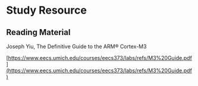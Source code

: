 # Study Resource

## Reading Material

Joseph Yiu, The Definitive Guide to the ARM® Cortex-M3

[https://www.eecs.umich.edu/courses/eecs373/labs/refs/M3%20Guide.pdf](https://www.eecs.umich.edu/courses/eecs373/labs/refs/M3%20Guide.pdf)

